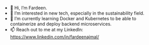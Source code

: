 - 👋 Hi, I’m Fardeen.
- 👀 I’m interested in new tech, especially in the sustainability field.
- 🌱 I’m currently learning Docker and Kubernetes to be able to containerize and deploy backend microservices.
- 📫 Reach out to me at my LinkedIn: https://www.linkedin.com/in/fardeenajmal/

<!---
f-ajmal/f-ajmal is a ✨ special ✨ repository because its `README.md` (this file) appears on your GitHub profile.
You can click the Preview link to take a look at your changes.
--->
